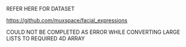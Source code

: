 REFER HERE FOR DATASET

https://github.com/muxspace/facial_expressions

COULD NOT BE COMPLETED AS ERROR WHILE CONVERTING LARGE LISTS TO REQUIRED 4D ARRAY
